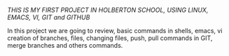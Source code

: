 *THIS IS MY FIRST PROJECT IN HOLBERTON SCHOOL, USING LINUX, EMACS, VI, GIT and GITHUB*

In this project we are going to review, basic commands in shells, emacs, vi
creation of branches, files, changing files, push, pull commands in GIT, merge branches
and others commands.  